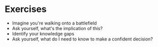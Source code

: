 # Exercises

- Imagine you're walking onto a battlefield
- Ask yourself, what's the implication of this?
- Identify your knowledge gaps
- Ask yourself, what do I need to know to make a confident decision?
